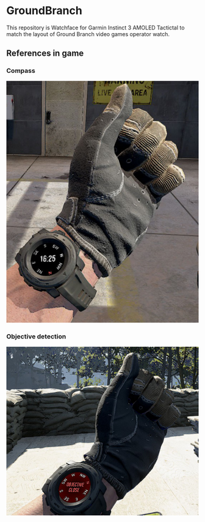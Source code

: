 # GroundBranch

This repository is Watchface for Garmin Instinct 3 AMOLED Tactictal to match
the layout of Ground Branch video games operator watch.

## References in game

### Compass

![](references/16900_6.jpg)

### Objective detection

![](references/16900_8.jpg)
